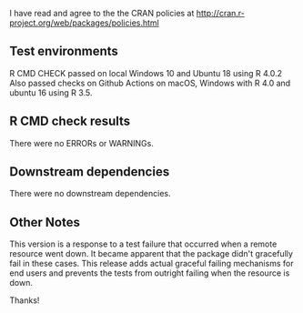 I have read and agree to the the CRAN policies at
http://cran.r-project.org/web/packages/policies.html


## Test environments

R CMD CHECK passed on local Windows 10 and Ubuntu 18 using R 4.0.2 
Also passed checks on Github Actions on macOS, Windows with R 4.0
and ubuntu 16 using R 3.5.

## R CMD check results

There were no ERRORs or WARNINGs. 

## Downstream dependencies

There were no downstream dependencies.

## Other Notes

This version is a response to a test failure that occurred when a remote resource went down. It became apparent that the package didn't gracefully fail in these cases. This release adds actual graceful failing mechanisms for end users and prevents the tests from outright failing when the resource is down.


Thanks! 
